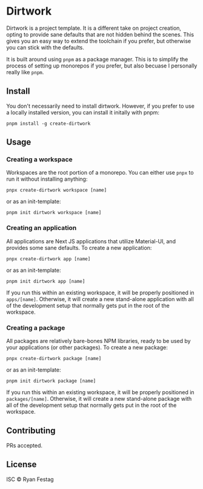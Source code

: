 # Dirtwork

Dirtwork is a project template. It is a different take on project creation, opting to provide sane defaults
that are not hidden behind the scenes. This gives you an easy way to extend the toolchain if you prefer, but
otherwise you can stick with the defaults.

It is built around using `pnpm` as a package manager. This is to simplify the process of setting up monorepos
if you prefer, but also becuase I personally really like `pnpm`.

## Install

You don't necessarily need to install dirtwork. However, if you prefer to use a locally installed version, 
you can install it initally with pnpm:

```
pnpm install -g create-dirtwork
```

## Usage

### Creating a workspace
Workspaces are the root portion of a monorepo. You can either use `pnpx` to run it without installing anything:

```
pnpx create-dirtwork workspace [name]
```

or as an init-template:

```
pnpm init dirtwork workspace [name]
```

### Creating an application
All applications are Next JS applications that utilize Material-UI, and provides some sane defaults.
To create a new application:

```
pnpx create-dirtwork app [name]
```

or as an init-template:

```
pnpm init dirtwork app [name]
```

If you run this within an existing workspace, it will be properly positioned in `apps/[name]`. Otherwise,
it will create a new stand-alone application with all of the development setup that normally gets 
put in the root of the workspace.

### Creating a package
All packages are relatively bare-bones NPM libraries, ready to be used by your applications (or
other packages). 
To create a new package:

```
pnpx create-dirtwork package [name]
```

or as an init-template:

```
pnpm init dirtwork package [name]
```

If you run this within an existing workspace, it will be properly positioned in `packages/[name]`. Otherwise,
it will create a new stand-alone package with all of the development setup that normally gets 
put in the root of the workspace.

## Contributing

PRs accepted.

## License

ISC © Ryan Festag
